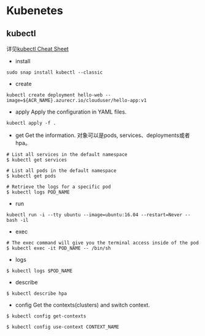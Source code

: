 # Kubenetes
## kubectl
详见[kubectl Cheat Sheet](https://kubernetes.io/docs/reference/kubectl/cheatsheet/)
+ install
```
sudo snap install kubectl --classic
```

+ create
```
kubectl create deployment hello-web --image=${ACR_NAME}.azurecr.io/clouduser/hello-app:v1
```
+ apply
Apply the configuration in YAML files.
```
kubectl apply -f .
```

+ get
Get the information. 对象可以是pods, services、deployments或者hpa。
```
# List all services in the default namespace
$ kubectl get services

# List all pods in the default namespace
$ kubectl get pods

# Retrieve the logs for a specific pod
$ kubectl logs POD_NAME
```

+ run
```
kubectl run -i --tty ubuntu --image=ubuntu:16.04 --restart=Never -- bash -il
```

+ exec
```
# The exec command will give you the terminal access inside of the pod
$ kubectl exec -it POD_NAME -- /bin/sh
```

+ logs
```
$ kubectl logs $POD_NAME
```

+ describe
```
$ kubectl describe hpa
```

+ config
Get the contexts(clusters) and switch context.
```
$ kubectl config get-contexts

$ kubectl config use-context CONTEXT_NAME
```